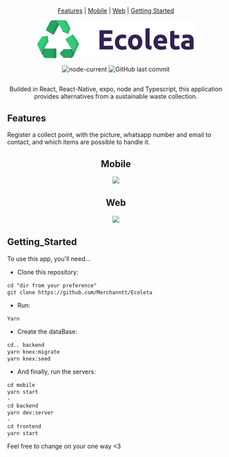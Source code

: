 <div align="center">

[Features](#Features) |
[Mobile](#Mobile) |
[Web](#Web) |
[Getting Started](#Getting_Started)

<img src='./frontend/src/assets/logo.svg'/>

![node-current](https://img.shields.io/node/v/package)
![GitHub last commit](https://img.shields.io/github/last-commit/Merchanntt/Ecoleta)

##

Builded in React, React-Native, expo, node and Typescript, this application provides alternatives from a sustainable waste collection.

</div>

## Features

Register a collect point, with the picture, whatsapp number and email to contact, and which items are possible to handle it.

<div align="center">

## Mobile
  
![](https://media.giphy.com/media/ohzsgkKEm2BYUkeGAN/giphy.gif)


## Web

![](https://media.giphy.com/media/EVknibfJQL6nUYUdUr/giphy.gif)

</div>

## Getting_Started
To use this app, you'll need...

- Clone this repository: 
```shell
cd "dir from your preference"
git clone https://github.com/Merchanntt/Ecoleta
``` 
- Run: 
```shell
Yarn
```
- Create the dataBase:
```shell
cd.. backend
yarn knex:migrate
yarn knex:seed
```
- And finally, run the servers:
```shell
cd mobile
yarn start
-
cd backend
yarn dev:server
-
cd frontend
yarn start
```

Feel free to change on your one way <3
